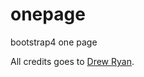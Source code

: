# onepage
bootstrap4 one page

All credits goes to [Drew Ryan](https://www.youtube.com/watch?v=9cKsq14Kfsw).